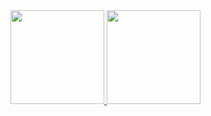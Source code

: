  <div>
  <a href="https://github.com/Thiagoramos456">
  <img height="150em" src="https://github-readme-stats.vercel.app/api?username=Thiagoramos456&show_icons=true&theme=dracula&include_all_commits=true&count_private=true"/>
  <img height="150em" src="https://github-readme-stats.vercel.app/api/top-langs/?username=Thiagoramos456&layout=compact&langs_count=7&theme=dracula"/>
</div>
